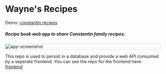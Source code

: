 # Wayne's Recipes

Demo: [constantin.recipes](https://www.constantin.recipes/all)

##### Recipe book web app to share Constantin family recipes.

<div style="border: 1px solid #D8D8D8; border-radius: 2px;">
  <img alt="app-screenshot" src="https://i.imgur.com/ybYoyGD.jpg" />
</div>

This repo is used to persist in a database and provide a web API consumed by a seperate frontend. You can see the repo for the frontend here: \
[frontend](https://github.com/mitchelconstantin/wayne-recipes-frontend)
